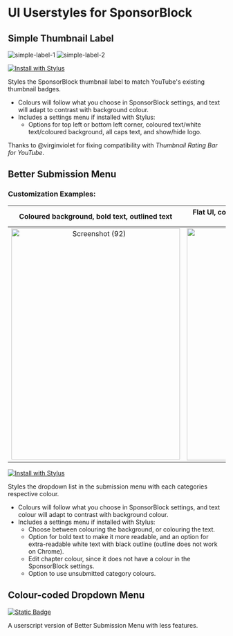 # UI Userstyles for SponsorBlock
## **Simple Thumbnail Label**

![simple-label-1](https://user-images.githubusercontent.com/19298861/240079610-85643aa4-a7f7-4132-b16d-79f005dfd25c.jpg)
![simple-label-2](https://user-images.githubusercontent.com/19298861/240079614-019c0ab6-542d-4fef-87fd-7974ec8dffc2.jpg)

[![Install with Stylus](https://custom-icon-badges.demolab.com/badge/Install%20with_Stylus-00adad.svg?logo=stylususercss)](https://gist.github.com/jiraph/e60d0a7ae7071f1f4ef060948d50a9a1/raw/sponsorblock.simplethumbnaillabels.user.css)
 
Styles the SponsorBlock thumbnail label to match YouTube's existing thumbnail badges. 
- Colours will follow what you choose in SponsorBlock settings, and text will adapt to contrast with background colour. 
- Includes a settings menu if installed with Stylus: 
  - Options for top left or bottom left corner, coloured text/white text/coloured background, all caps text, and show/hide logo.

Thanks to @virginviolet for fixing compatibility with *Thumbnail Rating Bar for YouTube*.

## **Better Submission Menu**  

### **Customization Examples:** 
| Coloured background, bold text, outlined text |  Flat UI, coloured text, icons, coloured segment box |
| :-: | :-: |
|<img width="390" height="534" alt="Screenshot (92)" src="https://github.com/user-attachments/assets/e8343ad6-3d93-4d18-82ab-1b577640e8b9" />|<img width="390" height="537" alt="Screenshot (93)" src="https://github.com/user-attachments/assets/4611e0ad-fc9e-48e8-b5e1-9f4667f366af" />|

[![Install with Stylus](https://custom-icon-badges.demolab.com/badge/Install%20with_Stylus-00adad.svg?logo=stylususercss)](https://gist.github.com/jiraph/e60d0a7ae7071f1f4ef060948d50a9a1/raw/sponsorblock.colorcodeddropdown.user.css)  

Styles the dropdown list in the submission menu with each categories respective colour.
- Colours will follow what you choose in SponsorBlock settings, and text colour will adapt to contrast with background colour. 
- Includes a settings menu if installed with Stylus:  
  - Choose between colouring the background, or colouring the text.
  - Option for bold text to make it more readable, and an option for extra-readable white text with black outline (outline does not work on Chrome).
  - Edit chapter colour, since it does not have a colour in the SponsorBlock settings.
  - Option to use unsubmitted category colours.


## **Colour-coded Dropdown Menu**
[![Static Badge](https://img.shields.io/badge/Install_Userscript-444?logo=tampermonkey)](https://gist.github.com/jiraph/e60d0a7ae7071f1f4ef060948d50a9a1/raw/sponsorblock.colorcodeddropdown.user.js)

A userscript version of Better Submission Menu with less features.
